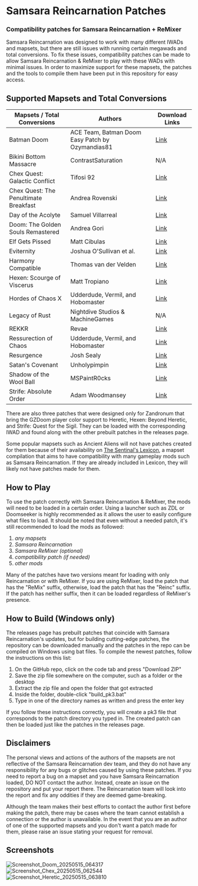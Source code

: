# Samsara Reincarnation Patches
### Compatibility patches for Samsara Reincarnation + ReMixer
Samsara Reincarnation was designed to work with many different IWADs and mapsets, but there are still issues with running certain megawads and total conversions. To fix these issues, compatibility patches can be made to allow Samsara Reincarnation & ReMixer to play with these WADs with minimal issues. In order to maximize support for these mapsets, the patches and the tools to compile them have been put in this repository for easy access.

## Supported Mapsets and Total Conversions
| Mapsets / Total Conversions | Authors | Download Links |
| --------------------------- | ------- | -------------- |
| Batman Doom | ACE Team, Batman Doom Easy Patch by Ozymandias81 | [Link](https://www.doomworld.com/idgames/themes/batman/batman) |
| Bikini Bottom Massacre | ContrastSaturation | N/A |
| Chex Quest: Galactic Conflict | Tifosi 92 | [Link](http://ipfsnet.com/tifosi92/chexquest/Chex_Quest_GC_v1.2.zip) |
| Chex Quest: The Penultimate Breakfast | Andrea Rovenski | [Link](https://www.doomworld.com/idgames/themes/chex/chextpb) |
| Day of the Acolyte | Samuel Villarreal | [Link](https://www.doomworld.com/idgames/levels/strife/kaiser_23) |
| Doom: The Golden Souls Remastered | Andrea Gori | [Link](https://batandy.itch.io/goldensouls) |
| Elf Gets Pissed | Matt Cibulas | [Link](https://www.doomworld.com/idgames/levels/heretic/Ports/elfgp) |
| Eviternity | Joshua O'Sullivan et al. | [Link](https://www.doomworld.com/idgames/levels/doom2/Ports/megawads/eviternity) |
| Harmony Compatible | Thomas van der Velden | [Link](https://www.doomworld.com/idgames/levels/doom2/Ports/g-i/harmonyc) |
| Hexen: Scourge of Viscerus | Matt Tropiano | [Link](https://www.doomworld.com/idgames/levels/hexen/v-z/viscerus) |
| Hordes of Chaos X | Udderdude, Vermil, and Hobomaster | [Link](https://www.doomworld.com/idgames/levels/heretic/Ports/hocx) |
| Legacy of Rust | Nightdive Studios & MachineGames | N/A |
| REKKR | Revae | [Link](https://mockingbirdsoftworks.com/modversion.html) |
| Ressurection of Chaos | Udderdude, Vermil, and Hobomaster | [Link](https://www.doomworld.com/idgames/levels/hexen/p-r/roc) |
| Resurgence | Josh Sealy | [Link](https://www.doomworld.com/idgames/levels/doom2/Ports/megawads/resurge) |
| Satan's Covenant | Unholypimpin | [Link](https://allfearthesentinel.com/zandronum/download.php?file=satanscovenantv5.3.wad) |
| Shadow of the Wool Ball | MSPaintR0cks | [Link](https://forum.zdoom.org/viewtopic.php?t=52301&) |
| Strife: Absolute Order | Adam Woodmansey | [Link](https://www.doomworld.com/idgames/levels/strife/sabord) |

There are also three patches that were designed only for Zandronum that bring the GZDoom player color support to Heretic, Hexen: Beyond Heretic, and Strife: Quest for the Sigil. They can be loaded with the corresponding IWAD and found along with the other prebuilt patches in the releases page.

Some popular mapsets such as Ancient Aliens will not have patches created for them because of their availability on [The Sentinal's Lexicon](https://github.com/Mythotic-Tinker-Station/lexicon), a mapset compilation that aims to have compatibility with many gameplay mods such as Samsara Reincarnation. If they are already included in Lexicon, they will likely not have patches made for them.

## How to Play
To use the patch correctly with Samsara Reincarnation & ReMixer, the mods will need to be loaded in a certain order. Using a launcher such as ZDL or Doomseeker is highly recommended as it allows the user to easily configure what files to load. It should be noted that even without a needed patch, it's still recommended to load the mods as followed:

1. *any mapsets*
2. *Samsara Reincarnation*
3. *Samsara ReMixer (optional)*
4. *compatibility patch (if needed)*
5. *other mods*

Many of the patches have two versions meant for loading with only Reincarnation or with ReMixer. If you are using ReMixer, load the patch that has the "ReMix" suffix, otherwise, load the patch that has the "Reinc" suffix. If the patch has neither suffix, then it can be loaded regardless of ReMixer's presence.

## How to Build (Windows only)
The releases page has prebuilt patches that coincide with Samsara Reincarnation's updates, but for building cutting-edge patches, the repository can be downloaded manually and the patches in the repo can be compiled on Windows using bat files. To compile the newest patches, follow the instructions on this list:

1. On the GitHub repo, click on the code tab and press "Download ZIP"
2. Save the zip file somewhere on the computer, such as a folder or the desktop
3. Extract the zip file and open the folder that got extracted
4. Inside the folder, double-click "build_pk3.bat"
5. Type in one of the directory names as written and press the enter key

If you follow these instructions correctly, you will create a pk3 file that corresponds to the patch directory you typed in. The created patch can then be loaded just like the patches in the releases page.

## Disclaimers
The personal views and actions of the authors of the mapsets are not reflective of the Samsara Reincarnation dev team, and they do not have any responsibility for any bugs or glitches caused by using these patches. If you need to report a bug on a mapset and you have Samsara Reincarnation loaded, DO NOT contact the author. Instead, create an issue on the repository and put your report there. The Reincarnation team will look into the report and fix any oddities if they are deemed game-breaking.

Although the team makes their best efforts to contact the author first before making the patch, there may be cases where the team cannot establish a connection or the author is unavailable. In the event that you are an author of one of the supported mapsets and you don't want a patch made for them, please raise an issue stating your request for removal.

## Screenshots
![Screenshot_Doom_20250515_064317](https://github.com/user-attachments/assets/ee7ed845-5c73-4682-b2dd-e7a846e959ee)
![Screenshot_Chex_20250515_062544](https://github.com/user-attachments/assets/7fa36c53-d329-4a38-8df3-3b6e5cfbddb3)
![Screenshot_Heretic_20250515_063810](https://github.com/user-attachments/assets/15f187e1-9b5b-4051-8526-72c43706f318)
